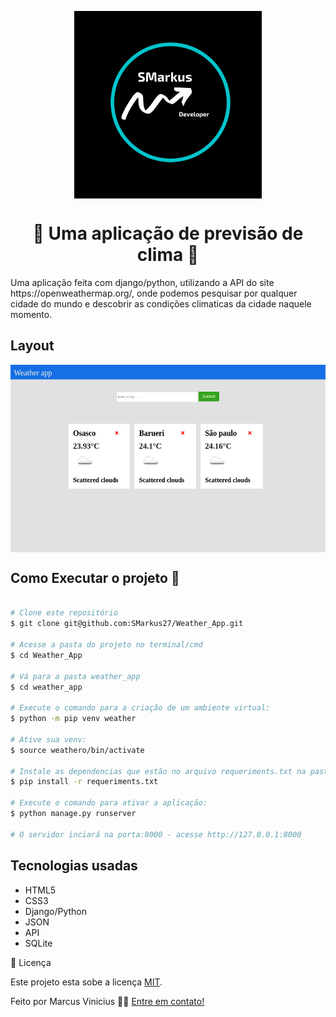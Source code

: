 <p align="center">
  <img align='center' src="./assets/SMarkus.png" height="300">
</p>
<h1 align='center'>🚀 Uma aplicação de previsão de clima 🚀 </h1>
Uma aplicação feita com django/python, utilizando a API do site https://openweathermap.org/, onde podemos pesquisar por qualquer cidade do mundo e descobrir as condições climaticas da cidade naquele momento.
<h2>Layout</h2>
  <img align='center' src="./assets/weather.png" height="300">
<h2>Como Executar o projeto 🚀</h2>

```bash

# Clone este repositório
$ git clone git@github.com:SMarkus27/Weather_App.git

# Acesse a pasta do projeto no terminal/cmd
$ cd Weather_App

# Vá para a pasta weather_app
$ cd weather_app

# Execute o comando para a criação de um ambiente virtual:
$ python -m pip venv weather

# Ative sua venv:
$ source weathero/bin/activate

# Instale as dependencias que estão no arquivo requeriments.txt na pasta ToDO.
$ pip install -r requeriments.txt

# Execute o comando para ativar a aplicação:
$ python manage.py runserver

# O servidor inciará na porta:8000 - acesse http://127.0.0.1:8000 

```

<h2>Tecnologias usadas</h2>
<ul>
  <li>HTML5</li>
  <li>CSS3</li>
  <li>Django/Python</li>
  <li>JSON</li>
  <li>API</li>
  <li>SQLite</li>
  
</ul>
 📝 Licença

Este projeto esta sobe a licença [MIT](./LICENSE).

Feito  por Marcus Vinicius 👋🏽 [Entre em contato!](https://www.linkedin.com/in/marcus-vinicius-campos=pereira)

